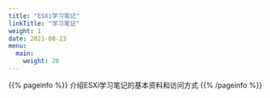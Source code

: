 ```yaml
---
title: "ESXi学习笔记"
linkTitle: "学习笔记"
weight: 1
date: 2021-08-23
menu:
  main:
    weight: 20
---
```


{{% pageinfo %}}
介绍ESXi学习笔记的基本资料和访问方式
{{% /pageinfo %}}




